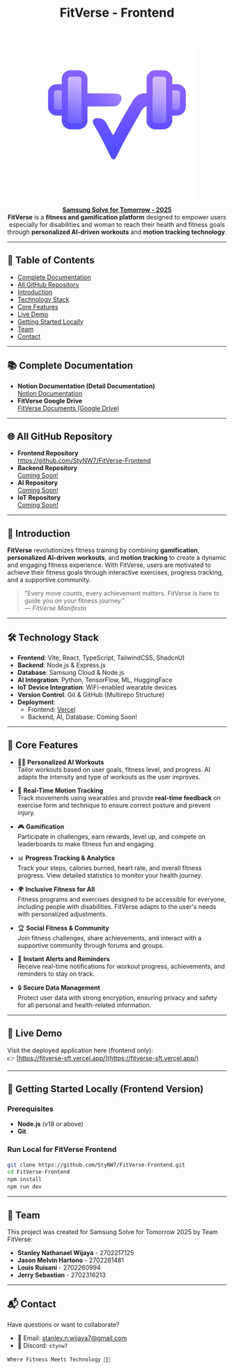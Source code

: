 <h1 align="center"> FitVerse - Frontend </h1> <br>
<p align="center">
  <a href="">
    <img alt="FitVerse" title="FitVerse" src="public/Images/logo.png" width="360px">
  </a>
</p>

<p align="center">
  <a href="https://www.samsung.com/id/solvefortomorrow" target="_blank"><b>Samsung Solve for Tomorrow - 2025</b></a><br>
  <b>FitVerse</b> is a <b>fitness and gamification platform</b> designed to empower users especially for disabilities and woman to reach their health and fitness goals through <b>personalized AI-driven workouts</b> and <b>motion tracking technology</b>.
</p>

---

## 📃 Table of Contents
- [Complete Documentation](#📚-complete-documentation)
- [All GitHub Repository](#🌐-all-github-repository)
- [Introduction](#🌟-introduction)
- [Technology Stack](#🛠️-technology-stack)
- [Core Features](#🧩-core-features)
- [Live Demo](#🚀-live-demo)
- [Getting Started Locally](#🧰-getting-started-locally-frontend-version)
- [Team](#👥-team)
- [Contact](#📬-contact)


---

## 📚 Complete Documentation

<ul>
    <li><b>Notion Documentation (Detail Documentation)</b></li>
    <a href="https://stanley-n-wijaya.notion.site/Samsung-SFT-FitVerse-1e573555b71f80128210c9c9368b88cd?pvs=4">Notion Documentation</a>
    <!-- <li><b>Demo Video</b></li>
    <a href="">Link Demo Video</a> -->
    <li><b>FitVerse Google Drive</b></li>
    <a href="https://drive.google.com/drive/folders/1X-_GhHFng24r2l3P4YQnEIo4gUuDzFo7?usp=sharing">FitVerse Documents (Google Drive)</a>
</ul>

---

## 🌐 All GitHub Repository

<ul>
    <!-- <li><b>Main Repository</b></li>
    <a href="https://github.com/StyNW7/FitVerse">https://github.com/StyNW7/FitVerse</a> -->
    <li><b>Frontend Repository</b></li>
    <a href="https://github.com/StyNW7/FitVerse-Frontend">https://github.com/StyNW7/FitVerse-Frontend</a>
    <li><b>Backend Repository</b></li>
    <a href="#">Coming  Soon!</a>
    <li><b>AI Repository</b></li>
    <a href="#">Coming  Soon!</a>
    <li><b>IoT Repository</b></li>
    <a href="#">Coming  Soon!</a>
</ul>

---


## 🌟 Introduction
**FitVerse** revolutionizes fitness training by combining **gamification**, **personalized AI-driven workouts**, and **motion tracking** to create a dynamic and engaging fitness experience. With FitVerse, users are motivated to achieve their fitness goals through interactive exercises, progress tracking, and a supportive community.
> "Every move counts, every achievement matters. FitVerse is here to guide you on your fitness journey."  
> — *FitVerse Manifesto*

---

## 🛠️ Technology Stack
- **Frontend**: Vite, React, TypeScript, TailwindCSS, ShadcnUI
- **Backend**: Node.js & Express.js
- **Database**: Samsung Cloud & Node.js
- **AI Integration**: Python, TensorFlow, ML, HuggingFace
- **IoT Device Integration**: WiFi-enabled wearable devices
- **Version Control**: Git & GitHub (Multirepo Structure)
- **Deployment**:
  - Frontend: [Vercel](https://vercel.com)
  - Backend, AI, Database: Coming Soon!

---

## 🧩 Core Features

- 🏋️‍♂️ **Personalized AI Workouts**  
  Tailor workouts based on user goals, fitness level, and progress. AI adapts the intensity and type of workouts as the user improves.

- 🤖 **Real-Time Motion Tracking**  
  Track movements using wearables and provide **real-time feedback** on exercise form and technique to ensure correct posture and prevent injury.

- 🎮 **Gamification**  
  Participate in challenges, earn rewards, level up, and compete on leaderboards to make fitness fun and engaging.

- 📊 **Progress Tracking & Analytics**  
  Track your steps, calories burned, heart rate, and overall fitness progress. View detailed statistics to monitor your health journey.

- 🌍 **Inclusive Fitness for All**  
  Fitness programs and exercises designed to be accessible for everyone, including people with disabilities. FitVerse adapts to the user's needs with personalized adjustments.

- 🏆 **Social Fitness & Community**  
  Join fitness challenges, share achievements, and interact with a supportive community through forums and groups.

- 🚨 **Instant Alerts and Reminders**  
  Receive real-time notifications for workout progress, achievements, and reminders to stay on track.

- 🔒 **Secure Data Management**  
  Protect user data with strong encryption, ensuring privacy and safety for all personal and health-related information.

---

## 🚀 Live Demo
Visit the deployed application here (frontend only):
<br>
👉 [https://fitverse-sft.vercel.app/](https://fitverse-sft.vercel.app/)

---

## 🧰 Getting Started Locally (Frontend Version)

### Prerequisites
- **Node.js** (v18 or above)
- **Git**

### Run Local for FitVerse Frontend
```bash
git clone https://github.com/StyNW7/FitVerse-Frontend.git
cd FitVerse-Frontend
npm install
npm run dev
```

---

## 👥 Team
This project was created for Samsung Solve for Tomorrow 2025 by Team FitVerse:

- **Stanley Nathanael Wijaya** - 2702217125
- **Jason Melvin Hartono** - 2702281481
- **Louis Ruisani** - 2702260994
- **Jerry Sebastian** - 2702316213

---

## 📬 Contact
Have questions or want to collaborate?

- 📧 Email: stanley.n.wijaya7@gmail.com
- 💬 Discord: `stynw7`

<code>Where Fitness Meets Technology 🏅🔥</code>